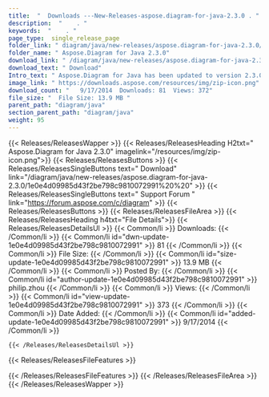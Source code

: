 ```yaml
---
title:  "  Downloads ---New-Releases-aspose.diagram-for-java-2.3.0 . " 
description:  "    . " 
keywords:  "    . " 
page_type:  single_release_page
folder_link: " diagram/java/new-releases/aspose.diagram-for-java-2.3.0/"
folder_name: " Aspose.Diagram for Java 2.3.0"
download_link: " /diagram/java/new-releases/aspose.diagram-for-java-2.3.0/1e0e4d09985d43f2be798c9810072991"
download_text: " Download"
Intro_text: " Aspose.Diagram for Java has been updated to version 2.3.0 and we are pleased to ..."
image_link: " https://downloads.aspose.com/resources/img/zip-icon.png"
download_count: "   9/17/2014  Downloads: 81  Views: 372"
file_size: "  File Size: 13.9 MB "
parent_path: "diagram/java"
section_parent_path: "diagram/java"
weight: 95 
---
```


{{< Releases/ReleasesWapper >}}
  {{< Releases/ReleasesHeading H2txt=" Aspose.Diagram for Java 2.3.0" imagelink="/resources/img/zip-icon.png">}}
  {{< Releases/ReleasesButtons >}}
    {{< Releases/ReleasesSingleButtons text=" Download" link="/diagram/java/new-releases/aspose.diagram-for-java-2.3.0/1e0e4d09985d43f2be798c9810072991%20%20" >}}
    {{< Releases/ReleasesSingleButtons text=" Support Forum " link="https://forum.aspose.com/c/diagram" >}}
  {{< Releases/ReleasesButtons >}}
  {{< Releases/ReleasesFileArea >}}
    {{< Releases/ReleasesHeading h4txt="File Details">}}
    {{< Releases/ReleasesDetailsUl >}}
            {{< Common/li  >}} Downloads: {{< /Common/li >}} 
      {{< Common/li id="dwn-update-1e0e4d09985d43f2be798c9810072991" >}} 81 {{< /Common/li >}} 
      {{< Common/li  >}} File Size: {{< /Common/li >}} 
      {{< Common/li id="size-update-1e0e4d09985d43f2be798c9810072991" >}} 13.9 MB {{< /Common/li >}} 
      {{< Common/li  >}} Posted By: {{< /Common/li >}} 
      {{< Common/li id="author-update-1e0e4d09985d43f2be798c9810072991" >}} philip.zhou {{< /Common/li >}} 
      {{< Common/li  >}} Views: {{< /Common/li >}} 
      {{< Common/li id="view-update-1e0e4d09985d43f2be798c9810072991" >}} 373 {{< /Common/li >}} 
      {{< Common/li  >}} Date Added: {{< /Common/li >}} 
      {{< Common/li id="added-update-1e0e4d09985d43f2be798c9810072991" >}} 9/17/2014 {{< /Common/li >}} 

    {{< /Releases/ReleasesDetailsUl >}}

  {{< Releases/ReleasesFileFeatures >}}
      
  {{< /Releases/ReleasesFileFeatures >}}
 {{< /Releases/ReleasesFileArea >}}
{{< /Releases/ReleasesWapper >}}


